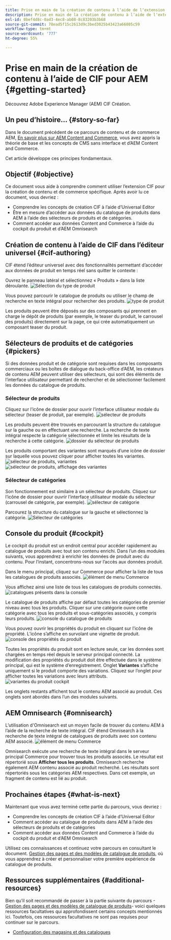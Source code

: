 ```yaml
---
title: Prise en main de la création de contenu à lʼaide de lʼextension CIF
description: Prise en main de la création de contenu à lʼaide de lʼextension CIF.
exl-id: 0bef4d8c-0ad3-4ec8-ab08-8c83203b3b68
source-git-commit: 78ead5f15c2613d9c3bed3025b43423a66805c59
workflow-type: tm+mt
source-wordcount: '777'
ht-degree: 55%

---
```


# Prise en main de la création de contenu à lʼaide de CIF pour AEM {#getting-started}

Découvrez Adobe Experience Manager (AEM) CIF Création.

## Un peu d’histoire… {#story-so-far}

Dans le document précédent de ce parcours de contenu et de commerce AEM, [En savoir plus sur AEM Content and Commerce](/help/commerce-cloud/introduction.md), vous avez appris la théorie de base et les concepts de CMS sans interface et d’AEM Content and Commerce.

Cet article développe ces principes fondamentaux.

## Objectif {#objective}

Ce document vous aide à comprendre comment utiliser lʼextension CIF pour la création de contenu et de commerce spécifique. Après avoir lu ce document, vous devriez :

* Comprendre les concepts de création CIF à l’aide d’Universal Editor
* Être en mesure dʼaccéder aux données du catalogue de produits dans AEM à l’aide des sélecteurs de produits et de catégories.
* Comment accéder aux données Content and Commerce à l’aide du cockpit du produit et d’AEM Omnisearch

## Création de contenu à lʼaide de CIF dans l’éditeur universel {#cif-authoring}

CIF étend l’éditeur universel avec des fonctionnalités permettant d’accéder aux données de produit en temps réel sans quitter le contexte :

Ouvrez le panneau latéral et sélectionnez « Produits » dans la liste déroulante.
![Sélection du type de produit](assets/asset-finder-overview.png)

Vous pouvez parcourir le catalogue de produits ou utiliser le champ de recherche en texte intégral pour rechercher des produits.
![type de produit](assets/asset-finder-search.png)

Les produits peuvent être déposés sur des composants qui prennent en charge le dépôt de produits (par exemple, le teaser du produit, le carrousel des produits) directement sur la page, ce qui crée automatiquement un composant teaser du produit.

## Sélecteurs de produits et de catégories {#pickers}

Si des données produit et de catégorie sont requises dans les composants commerciaux ou les boîtes de dialogue du back-office dʼAEM, les créateurs de contenu AEM peuvent utiliser des sélecteurs, qui sont des éléments de l’interface utilisateur permettant de rechercher et de sélectionner facilement les données du catalogue de produits.

### Sélecteur de produits

Cliquez sur l’icône de dossier pour ouvrir l’interface utilisateur modale du sélecteur (teaser de produit, par exemple).
![sélecteur de produits](assets/product-picker-open.png)

Les produits peuvent être trouvés en parcourant la structure du catalogue sur la gauche ou en effectuant une recherche. La recherche de texte intégral respecte la catégorie sélectionnée et limite les résultats de la recherche à cette catégorie.
![dossier du sélecteur de produits](assets/product-picker-folders.png)

Les produits comportant des variantes sont marqués dʼune icône de dossier sur laquelle vous pouvez cliquer pour afficher toutes les variantes.
![sélecteur de produits, variantes](assets/product-picker-variants.png)
![sélecteur de produits, affichage des variantes](assets/product-picker-variants-open.png)

### Sélecteur de catégories

Son fonctionnement est similaire à un sélecteur de produits. Cliquez sur l’icône de dossier pour ouvrir l’interface utilisateur modale du sélecteur (carrousel de catégorie, par exemple).
![sélecteur de catégorie](assets/category-picker-open.png)

Parcourez la structure du catalogue sur la gauche et sélectionnez la catégorie.
![Sélecteur de catégories](assets/category-picker-folders.png)

## Console du produit {#cockpit}

Le cockpit du produit est un endroit central pour accéder rapidement au catalogue de produits avec tout son contenu enrichi. Dans l’un des modules suivants, vous apprendrez à enrichir les données de produit avec du contenu. Pour l’instant, concentrons-nous sur l’accès aux données produit.

Dans le menu principal, cliquez sur Commerce pour afficher la liste de tous les catalogues de produits associés.
![élément de menu Commerce](assets/commerce-menu-item.png)

Vous affichez ainsi une liste de tous les catalogues de produits connectés.
![catalogues présents dans la console](assets/cockpit-Integrated-catalogs.png)

Le catalogue de produits affiche par défaut toutes les catégories de premier niveau avec tous les produits. Cliquer sur une catégorie ouvre cette catégorie avec tous les produits et sous-catégories associés, y compris leurs produits.
![console du catalogue de produits](assets/cockpit-product-catalog.png)

Vous pouvez ouvrir les propriétés du produit en cliquant sur l’icône de propriété. L’icône s’affiche en survolant une vignette de produit.
![console des propriétés du produit](assets/cockpit-properties.png)

Toutes les propriétés du produit sont en lecture seule, car les données sont chargées en temps réel depuis le serveur principal connecté. La modification des propriétés du produit doit être effectuée dans le système principal, qui est le système d’enregistrement. Onglet **Variantes** s’affiche uniquement si le produit comporte des variations. Cliquez sur l’onglet pour afficher toutes les variations avec leurs attributs.
![variantes du produit cockpit](assets/cockpit-properties-variants.png)

Les onglets restants affichent tout le contenu AEM associé au produit. Ces onglets sont abordés dans l’un des modules suivants.

## AEM Omnisearch {#omnisearch}

L’utilisation d&#39;Omnisearch est un moyen facile de trouver du contenu AEM à l’aide de la recherche de texte intégral. CIF étend Omnisearch à la recherche de texte intégral de catalogues de produits avec son contenu AEM associé.
![élément de menu Commerce](assets/omnisearch.png)

Omnisearch exécute une recherche de texte intégral dans le serveur principal Commerce pour trouver tous les produits associés. Le résultat est répertorié sous **Afficher tous les produits**. Omnisearch recherche également AEM contenu associé au produit recherché. Les résultats sont répertoriés sous les catégories AEM respectives. Dans cet exemple, un fragment de contenu est lié au produit.

## Prochaines étapes {#what-is-next}

Maintenant que vous avez terminé cette partie du parcours, vous devriez :

* Comprendre les concepts de création CIF à l’aide d’Universal Editor
* Comment accéder au catalogue de produits dans AEM à l’aide des sélecteurs de produits et de catégories
* Comment accéder aux données Content and Commerce à l’aide du cockpit du produit et d’AEM Omnisearch

Utilisez ces connaissances et continuez votre parcours en consultant le document. [Gestion des pages et des modèles de catalogue de produits](catalog-templates.md), où vous apprendrez à créer et personnaliser votre première expérience de catalogue de produits.

## Ressources supplémentaires {#additional-resources}

Bien qu’il soit recommandé de passer à la partie suivante du parcours -[Gestion des pages et des modèles de catalogue de produits](catalog-templates.md)- voici quelques ressources facultatives qui approfondissent certains concepts mentionnés ici. Toutefois, ces ressources facultatives ne sont pas requises pour continuer sur le parcours.

* [Configuration des magasins et des catalogues](/help/commerce-cloud/getting-started.md#catalog)

